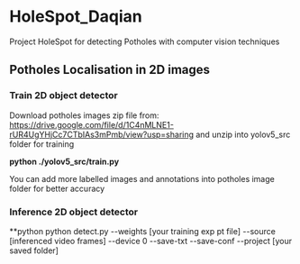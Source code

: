 # HoleSpot_Daqian

Project HoleSpot for detecting Potholes with computer vision techniques

## Potholes Localisation in 2D images
### Train 2D object detector 
Download potholes images zip file from: https://drive.google.com/file/d/1C4nMLNE1-rUR4UgYHjCc7CTbIAs3mPmb/view?usp=sharing and unzip into yolov5_src folder for training 

**python ./yolov5_src/train.py**

You can add more labelled images and annotations into potholes image folder for better accuracy 

### Inference 2D object detector

**python python detect.py --weights [your training exp pt file] --source [inferenced video frames] --device 0 --save-txt --save-conf --project [your saved folder]


